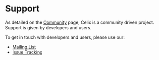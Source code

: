 # Support

As detailed on the [Community](/community/community.html) page, Celix is a community driven project. Support is
given by developers and users.

To get in touch with developers and users, please use our:

- [Mailing List](/support/mailinglist.html)
- [Issue Tracking](/support/issuetracking.html)

